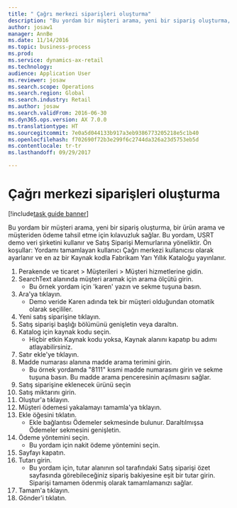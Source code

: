 ```yaml
--- 
title: " Çağrı merkezi siparişleri oluşturma"
description: "Bu yordam bir müşteri arama, yeni bir sipariş oluşturma, bir ürün arama ve müşteriden ödeme tahsil etme için kılavuzluk sağlar."
author: josaw1
manager: AnnBe
ms.date: 11/14/2016
ms.topic: business-process
ms.prod: 
ms.service: dynamics-ax-retail
ms.technology: 
audience: Application User
ms.reviewer: josaw
ms.search.scope: Operations
ms.search.region: Global
ms.search.industry: Retail
ms.author: josaw
ms.search.validFrom: 2016-06-30
ms.dyn365.ops.version: AX 7.0.0
ms.translationtype: HT
ms.sourcegitcommit: 7e0a5d044133b917a3eb9386773205218e5c1b40
ms.openlocfilehash: f702690f72b3e299f6c2744da326a23d5753eb5d
ms.contentlocale: tr-tr
ms.lasthandoff: 09/29/2017

---
```

# <a name="create-call-center-orders"></a> Çağrı merkezi siparişleri oluşturma

[!include[task guide banner](../includes/task-guide-banner.md)]

Bu yordam bir müşteri arama, yeni bir sipariş oluşturma, bir ürün arama ve müşteriden ödeme tahsil etme için kılavuzluk sağlar. Bu yordam, USRT demo veri şirketini kullanır ve Satış Siparişi Memurlarına yöneliktir. Ön koşullar: Yordamı tamamlayan kullanıcı Çağrı merkezi kullanıcısı olarak ayarlanır ve en az bir Kaynak kodla Fabrikam Yarı Yıllık Kataloğu yayınlanır.

1. Perakende ve ticaret > Müşterileri > Müşteri hizmetlerine gidin.
2. SearchText alanında müşteri aramak için arama ölçütü girin.
    * Bu örnek yordam için 'karen' yazın ve sekme tuşuna basın.  
3. Ara'ya tıklayın.
    * Demo veride Karen adında tek bir müşteri olduğundan otomatik olarak seçililer.  
4. Yeni satış siparişine tıklayın.
5. Satış siparişi başlığı bölümünü genişletin veya daraltın.
6. Katalog için kaynak kodu seçin.
    * Hiçbir etkin Kaynak kodu yoksa, Kaynak alanını kapatıp bu adımı atlayabilirsiniz.  
7. Satır ekle'ye tıklayın.
8. Madde numarası alanına madde arama terimini girin.
    * Bu örnek yordamda "8111" kısmi madde numarasını girin ve sekme tuşuna basın. Bu madde arama penceresinin açılmasını sağlar.  
9. Satış siparişine eklenecek ürünü seçin
10. Satış miktarını girin.
11. Oluştur'a tıklayın.
12. Müşteri ödemesi yakalamayı tamamla'ya tıklayın.
13. Ekle öğesini tıklatın.
    * Ekle bağlantısı Ödemeler sekmesinde bulunur. Daraltılmışsa Ödemeler sekmesini genişletin.  
14. Ödeme yöntemini seçin.
    * Bu yordam için nakit ödeme yöntemini seçin.  
15. Sayfayı kapatın.
16. Tutarı girin.
    * Bu yordam için, tutar alanının sol tarafındaki Satış siparişi özet sayfasında görebileceğiniz sipariş bakiyesine eşit bir tutar girin. Siparişi tamamen ödenmiş olarak tamamlamanızı sağlar.  
17. Tamam'a tıklayın.
18. Gönder'i tıklatın.



